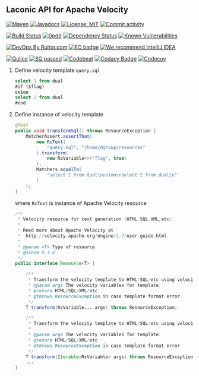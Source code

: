 ## Laconic API for Apache Velocity
[![Maven](https://img.shields.io/maven-central/v/com.github.dgroup/velocity.svg)](https://mvnrepository.com/artifact/com.github.dgroup/velocity)
[![Javadocs](http://www.javadoc.io/badge/com.github.dgroup/velocity.svg)](http://www.javadoc.io/doc/com.github.dgroup/velocity)
[![License: MIT](https://img.shields.io/github/license/mashape/apistatus.svg)](./license.txt) 
[![Commit activity](https://img.shields.io/github/commit-activity/y/dgroup/velocity.svg?style=flat-square)](https://github.com/dgroup/velocity/graphs/commit-activity)

[![Build Status](https://travis-ci.org/dgroup/velocity.svg?branch=master&style=for-the-badge)](https://travis-ci.org/dgroup/velocity)
[![0pdd](http://www.0pdd.com/svg?name=dgroup/velocity)](http://www.0pdd.com/p?name=dgroup/velocity)
[![Dependency Status](https://requires.io/github/dgroup/velocity/requirements.svg?branch=master)](https://requires.io/github/dgroup/velocity/requirements/?branch=master)
[![Known Vulnerabilities](https://snyk.io/test/github/dgroup/velocity/badge.svg)](https://snyk.io/org/dgroup/project/58b731a9-6b07-4ccf-9044-ad305ad243e6/?tab=dependencies&vulns=vulnerable)

[![DevOps By Rultor.com](http://www.rultor.com/b/dgroup/velocity)](http://www.rultor.com/p/dgroup/velocity)
[![EO badge](http://www.elegantobjects.org/badge.svg)](http://www.elegantobjects.org/#principles)
[![We recommend IntelliJ IDEA](http://www.elegantobjects.org/intellij-idea.svg)](https://www.jetbrains.com/idea/)

[![Qulice](https://img.shields.io/badge/qulice-passed-blue.svg)](http://www.qulice.com/)
[![SQ passed](https://sonarcloud.io/api/project_badges/measure?project=com.github.dgroup%3Avelocity&metric=alert_status)](https://sonarcloud.io/dashboard/index/com.github.dgroup.velocity:velocity)
[![Codebeat](https://codebeat.co/badges/f61cb4a4-660f-4149-bbc6-8b66fec90941)](https://codebeat.co/projects/github-com-dgroup-velocity-master)
[![Codacy Badge](https://api.codacy.com/project/badge/Grade/a44d11a620da4ff0a6ff294ff9045aa3)](https://www.codacy.com/app/dgroup/velocity?utm_source=github.com&amp;utm_medium=referral&amp;utm_content=dgroup/velocity&amp;utm_campaign=Badge_Grade)
[![Codecov](https://codecov.io/gh/dgroup/velocity/branch/master/graph/badge.svg?token=Pqdeao3teI)](https://codecov.io/gh/dgroup/velocity)

1. Define velocity template `query.sql`
    ```sql
    select 1 from dual
    #if ($flag)
    union
    select 2 from dual
    #end
    ```
2. Define instance of velocity template
    ```java
    @Test
    public void transformSql() throws ResourceException {
        MatcherAssert.assertThat(
            new RsText(
                "query.sql", "/home/dgroup/resources"
            ).transform(
                new RsVariable<>("flag", true)
            ),
            Matchers.equalTo(
                "select 1 from dual\nunion\nselect 2 from dual\n"
            )
        );
    }
    ```
    where `RsText` is instance of Apache Velocity resource
    ```java
    /**
     * Velocity resource for text generation (HTML,SQL,XML,etc).
     *
     * Reed more about Apache Velocity at
     *  http://velocity.apache.org/engine/1.7/user-guide.html.
     *
     * @param <T> Type of resource.
     * @since 0.1.0
     */
    public interface Resource<T> {

        /**
         * Transform the velocity template to HTML/SQL/etc using velocity variables.
         * @param args The velocity variables for template.
         * @return HTML/SQL/XML/etc.
         * @throws ResourceException in case template format error.
         */
        T transform(RsVariable... args) throws ResourceException;

        /**
         * Transform the velocity template to HTML/SQL/etc using velocity variables.
         *
         * @param args The velocity variables for template.
         * @return HTML/SQL/XML/etc
         * @throws ResourceException in case template format error.
         */
        T transform(Iterable<RsVariable> args) throws ResourceException;
        ...
    }
    ```